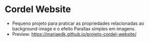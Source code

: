 # Cordel Website
* Pequeno projeto para praticar as propriedades relacionadas ao background-image e o efeito Parallax simples em imagens. 
* Preview: https://mariaedk.github.io/projeto-cordel-website/
